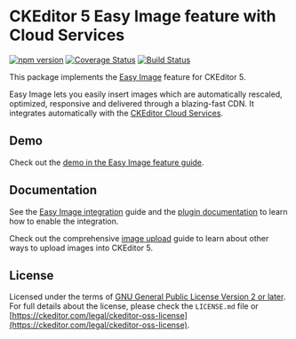 CKEditor 5 Easy Image feature with Cloud Services
=========================================

[![npm version](https://badge.fury.io/js/%40ckeditor%2Fckeditor5-easy-image.svg)](https://www.npmjs.com/package/@ckeditor/ckeditor5-easy-image)
[![Coverage Status](https://coveralls.io/repos/github/ckeditor/ckeditor5/badge.svg?branch=master)](https://coveralls.io/github/ckeditor/ckeditor5?branch=master)
[![Build Status](https://travis-ci.com/ckeditor/ckeditor5.svg?branch=master)](https://travis-ci.com/ckeditor/ckeditor5)

This package implements the [Easy Image](https://ckeditor.com/docs/ckeditor5/latest/features/easy-image.html) feature for CKEditor 5.

Easy Image lets you easily insert images which are automatically rescaled, optimized, responsive and delivered through a blazing-fast CDN. It integrates automatically with the [CKEditor Cloud Services](https://ckeditor.com/ckeditor-cloud-services/).

## Demo

Check out the [demo in the Easy Image feature guide](https://ckeditor.com/docs/ckeditor5/latest/features/images/image-upload/easy-image.html#demo).

## Documentation

See the [Easy Image integration](https://ckeditor.com/docs/ckeditor5/latest/features/images/image-upload/easy-image.html) guide and the [plugin documentation](https://ckeditor.com/docs/ckeditor5/latest/api/easy-image.html) to learn how to enable the integration.

Check out the comprehensive [image upload](https://ckeditor.com/docs/ckeditor5/latest/features/images/image-upload/image-upload.html) guide to learn about other ways to upload images into CKEditor 5.

## License

Licensed under the terms of [GNU General Public License Version 2 or later](http://www.gnu.org/licenses/gpl.html). For full details about the license, please check the `LICENSE.md` file or [https://ckeditor.com/legal/ckeditor-oss-license](https://ckeditor.com/legal/ckeditor-oss-license).
